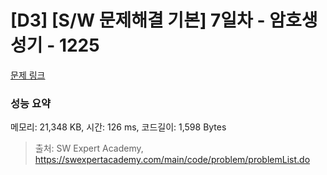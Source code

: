 # [D3] [S/W 문제해결 기본] 7일차 - 암호생성기 - 1225 

[문제 링크](https://swexpertacademy.com/main/code/problem/problemDetail.do?contestProbId=AV14uWl6AF0CFAYD) 

### 성능 요약

메모리: 21,348 KB, 시간: 126 ms, 코드길이: 1,598 Bytes



> 출처: SW Expert Academy, https://swexpertacademy.com/main/code/problem/problemList.do